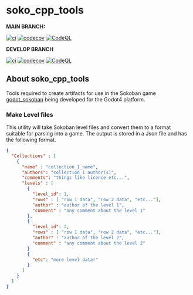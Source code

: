 # soko_cpp_tools


**MAIN BRANCH:**

[![ci](https://github.com/DouglasWebster/soko_cpp_tools/actions/workflows/ci.yml/badge.svg)](https://github.com/DouglasWebster/soko_cpp_tools/actions/workflows/ci.yml)
[![codecov](https://codecov.io/gh/DouglasWebster/soko_cpp_tools/branch/main/graph/badge.svg)](https://codecov.io/gh/DouglasWebster/soko_cpp_tools)
[![CodeQL](https://github.com/DouglasWebster/soko_cpp_tools/actions/workflows/codeql-analysis.yml/badge.svg)](https://github.com/DouglasWebster/soko_cpp_tools/actions/workflows/codeql-analysis.yml)


**DEVELOP BRANCH**

[![ci](https://github.com/DouglasWebster/soko_cpp_tools/actions/workflows/ci.yml/badge.svg?branch=develop)](https://github.com/DouglasWebster/soko_cpp_tools/actions/workflows/ci.yml)
[![codecov](https://codecov.io/gh/DouglasWebster/soko_cpp_tools/branch/main/graph/badge.svg?branch=develop)](https://codecov.io/gh/DouglasWebster/soko_cpp_tools)
[![CodeQL](https://github.com/DouglasWebster/soko_cpp_tools/actions/workflows/codeql-analysis.yml/badge.svg?branch=develop)](https://github.com/DouglasWebster/soko_cpp_tools/actions/workflows/codeql-analysis.yml)


## About soko_cpp_tools
Tools required to create artifacts for use in the Sokoban game [godot_sokoban](https://github.com/DouglasWebster/godot_sokoban) being developed for the Godot4 platform.


### Make Level files
This utility will take Sokoban level files and convert them to a format suitable for parsing into a game.  The output is stored in a Json file and has the following format.

```json
{
  "Collections" : [
    {
      "name" : "collection_1_name",
      "authors": "collection 1 author(s)",
      "comments": "things like licence etc...",
      "levels" : [
        {
          "level_id": 1,
          "rows" : [ "row 1 data", "row 2 data", "etc..."],
          "author" : "author of the level 1",
          "comment" : "any comment about the level 1" 
        },
        {
          "level_id": 2,
          "rows" : [ "row 1 data", "row 2 data", "etc..."],
          "author" : "author of the level 2",
          "comment" : "any comment about the level 2" 
        }
        {
          "etc": "more level data!"
        }
      ]
    }
  ]  
}
```